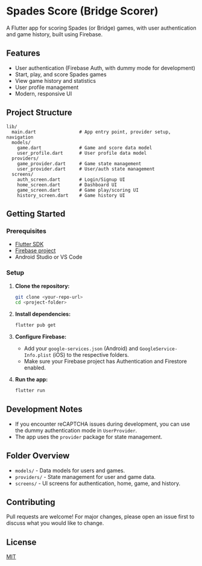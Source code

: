 # Spades Score (Bridge Scorer)

A Flutter app for scoring Spades (or Bridge) games, with user authentication and game history, built using Firebase.

## Features

- User authentication (Firebase Auth, with dummy mode for development)
- Start, play, and score Spades games
- View game history and statistics
- User profile management
- Modern, responsive UI

## Project Structure

```
lib/
  main.dart                # App entry point, provider setup, navigation
  models/
    game.dart              # Game and score data model
    user_profile.dart      # User profile data model
  providers/
    game_provider.dart     # Game state management
    user_provider.dart     # User/auth state management
  screens/
    auth_screen.dart       # Login/Signup UI
    home_screen.dart       # Dashboard UI
    game_screen.dart       # Game play/scoring UI
    history_screen.dart    # Game history UI
```

## Getting Started

### Prerequisites

- [Flutter SDK](https://flutter.dev/docs/get-started/install)
- [Firebase project](https://firebase.google.com/)
- Android Studio or VS Code

### Setup

1. **Clone the repository:**
   ```sh
   git clone <your-repo-url>
   cd <project-folder>
   ```

2. **Install dependencies:**
   ```sh
   flutter pub get
   ```

3. **Configure Firebase:**
   - Add your `google-services.json` (Android) and `GoogleService-Info.plist` (iOS) to the respective folders.
   - Make sure your Firebase project has Authentication and Firestore enabled.

4. **Run the app:**
   ```sh
   flutter run
   ```

## Development Notes

- If you encounter reCAPTCHA issues during development, you can use the dummy authentication mode in `UserProvider`.
- The app uses the `provider` package for state management.

## Folder Overview

- `models/` - Data models for users and games.
- `providers/` - State management for user and game data.
- `screens/` - UI screens for authentication, home, game, and history.

## Contributing

Pull requests are welcome! For major changes, please open an issue first to discuss what you would like to change.

## License

[MIT](LICENSE)
